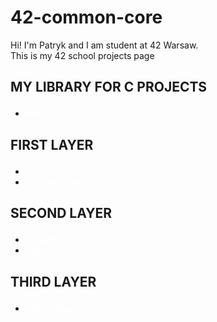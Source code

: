 # 42-common-core
Hi! I'm Patryk and I am student at 42 Warsaw.<br/>This is my 42 school projects page

<h2><p><b>MY LIBRARY FOR C PROJECTS</b></p></h2>
<ul>
  <li> <a href="https://github.com/Zuraw7/42-common-core/tree/main/libft" style="color: white; text-decoration: none;">libft</a> </li>

</ul>

<h2><p><b>FIRST LAYER</b></p></h2>
<ul>
  <li><a href="https://github.com/Zuraw7/42-common-core/tree/main/ft_printf" style="color: white; text-decoration: none;">ft_printf</a></li>
  <li><a href="https://github.com/Zuraw7/42-common-core/tree/main/get_next_line" style="color: white; text-decoration: none;">get_next_line</a></li>
</ul>

<h2><p><b>SECOND LAYER</b></p></h2>
<ul>
  <li><a href="https://github.com/Zuraw7/42-common-core/tree/main/so_long" style="color: white; text-decoration: none;">so_long</a></li>
  <li><a href="https://github.com/Zuraw7/42-common-core/tree/main/pipex" style="color: white; text-decoration: none;">pipex</a></li>
</ul>

<h2><p><b>THIRD LAYER</b></p></h2>
<ul>
  <li><a href="https://github.com/Zuraw7/42-common-core/tree/main/philosophers" style="color: white; text-decoration: none;">Philosophers</a></li>
</ul>
